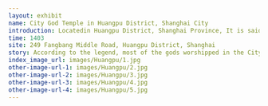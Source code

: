 ```yaml
---
layout: exhibit
name: City God Temple in Huangpu District, Shanghai City
introduction: Locatedin Huangpu District, Shanghai Province, It is said to have been built by Sun Hao, Lord of Wu during the Three Kingdoms, and was converted into a City God Temple during the Yongle period of the Ming Dynasty. The front hall is dedicated to the god Huo Guang, while the main hall is dedicated to City God Qin Yu Bo, and the back hall is a bedchamber.
time: 1403
site: 249 Fangbang Middle Road, Huangpu District, Shanghai
story: According to the legend, most of the gods worshipped in the City God temples were actually persons in history. There are several categories of people who can become City Gods: the first category is local officials who have a track record and who, after their death, are worshipped by the local people as local City Gods in recognition of their achievements and in the hope that his spirit in heaven will bless the local people. The second type is a national meritorious official who saved the country and the people during his lifetime, and who is worshipped as a god of the city as a token of gratitude. The third category is people who were upright during their lifetime, such as those who were honest and upright officials. After their death, people believe that they will be able to maintain their uprightness in the underworld and protect the local people. The fourth category is those who have done good deeds and become the god of the city. These people usually did a lot of good deeds for the local people during their lifetime, so they worshipped him as the god of the city in order to commemorate him and hope that he could also do good deeds for the people in the underworld. Qin Yubo, a Yuan dynasty politician, literary scholar and calligrapher from Shanghai, was promoted beyond his rank to serve as imperial historian during the Ming Dynasty controlled by emperor Zhu Yuanzhang. Qin Yubo resigned to return to his hometown laterly. Emperor Zhu Yuanzhang found himself lacking in culture and wisdom, so he was determined to promote a high-ranking Yuan court official from the Shanghai region, who could both assist him and satisfy the local people, and ward off the danger of evil spirits. In order to enlist the famous gentry of Jiangnan, he placed Qin Yubo high on a shrine, giving the world much spiritual comfort and support.
index_image_url: images/Huangpu/1.jpg
other-image-url-1: images/Huangpu/2.jpg
other-image-url-2: images/Huangpu/3.jpg
other-image-url-3: images/Huangpu/4.jpg
other-image-url-4: images/Huangpu/5.jpg
---
```



